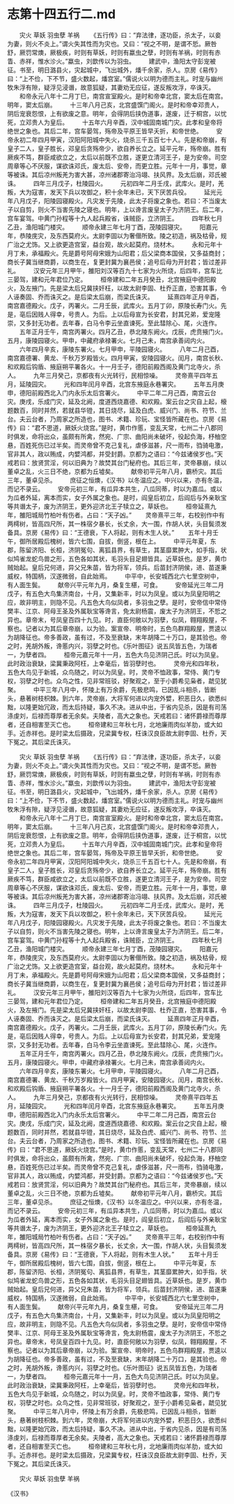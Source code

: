 # 志第十四五行二.md

　　灾火 草妖 羽虫孽 羊祸 　　《五行传》曰：“弃法律，逐功臣，杀太子，以妾为妻，则火不炎上。”谓火失其性而为灾也。又曰：“视之不明，是谓不悊。厥咎舒，厥罚常燠，厥极疾，时则有草妖，时则有蠃虫之孽，时则有羊祸，时则有赤眚、赤祥，惟水沴火。”蠃虫，刘歆传以为羽虫。 　　建武中，渔阳太守彭宠被征。书至，明日潞县火，灾起城中，飞出城外，燔千余家，杀人。京房《易传》曰：“上不俭，下不节，盛火数起，燔宫室。”儒说火以明为德而主礼。时宠与幽州牧朱浮有隙，疑浮见浸谮，故意狐疑，其妻劝无应征，遂反叛攻浮，卒诛灭。 　　和帝永元八年十二月丁巳，南宫宣室殿火。是时和帝幸北宫，窦太后在南宫。明年，窦太后崩。 　　十三年八月己亥，北宫盛馔门阁火。是时和帝幸邓贵人，阴后宠衰怨恨，上有欲废之意。明年，会得阴后挟伪道事，遂废，迁于桐宫，以忧死，立邓贵人为皇后。 　　十五年六月辛酉，汉中城固南城门灾。此孝和皇帝将绝世之象也。其后二年，宫车晏驾，殇帝及平原王皆早夭折，和帝世绝。 　　安帝永初二年四月甲寅，汉阳阿阳城中失火，烧杀三千五百七十人。先是和帝崩，有皇子二人，皇子胜长，邓皇后贪殇帝少，欲自养长立之。延平元年，殇帝崩。胜有厥疾不笃，群臣咸欲立之，太后以前既不立胜，遂更立清河王子，是为安帝。司空周章等心不厌服，谋欲诛邓氏，废太后、安帝，而更立胜。元年十一月，事觉，章等被诛。其后凉州叛羌为害大甚，凉州诸郡寄治冯翊、扶风界。及太后崩，邓氏被诛。 　　四年三月戊子，杜陵园火。 　　元初四年二月壬戌，武库火。是时，羌叛，大为寇害，发天下兵以攻御之，积十余年未已，天下厌苦兵役。 　　延光元年八月戊子，阳陵园寝殿火。凡灾发于先陵，此太子将废之象也。若曰：不当废太子以自剪，则火不当害先陵之寝也。明年，上以谗言废皇太子为济阴王。后二年，宫车宴驾。中黄门孙程等十九人起兵殿省，诛贼臣，立济阴王。 　　四年秋七月乙丑，渔阳城门楼灾。 　　顺帝永建三年七月丁酉，茂陵园寝灾。 　　阳嘉元年，恭陵庑灾，及东西莫府火。太尉李固以为奢僣所致。陵之初造，祸及枯骨，规广治之尤饰。又上欲更造宫室，益台观，故火起莫府。烧材木。 　　永和元年十月丁未，承福殿火。先是爵号阿母宋娥为山阳君；后父梁商本国侯，又多益商封；商长子冀当继商爵，以商生在，复更封冀为襄邑侯；追号后母为开封君；皆过差非礼。 　　汉安元年三月甲午，雒阳刘汉等百九十七家为火所烧，后四年，宫车比三晏驾，建和元年君位乃定。 　　桓帝建和二年五月癸丑，北宫掖庭中德阳殿火，及左掖门。先是梁太后兄冀挟奸枉，以故太尉李固、杜乔正直，恐害其事，令人诬奏固、乔而诛灭之。是后梁太后崩，而梁氏诛灭。 　　延熹四年正月辛酉，南宫嘉德殿火。戊子，丙署火。二月壬辰，武库火。五月丁卯，原陵长寿门火。先是，亳后因贱人得幸，号贵人。为后。上以后母宣为长安君，封其兄弟，爱宠隆崇，又多封无功者。去年春，白马令李云坐直谏死。至此彗除心、尾，火连作。 　　五年正月壬午，南宫丙署火。四月乙丑，恭北陵东阙火。戊辰，虎贲掖门火。五月，康陵园寝火。甲申，中藏府承禄署火。七月己未，南宫承善闼内火。 　　六年四月辛亥，康陵东署火。七月甲申，平陵园寝火。 　　八年二月己酉，南宫嘉德署、黄龙、千秋万岁殿皆火。四月甲寅，安陵园寝火。闰月，南宫长秋、和欢殿后钩盾、掖庭朔平署各火。十一月壬子，德阳前殿西阁及黄门北寺火，杀人。 　　九年三月癸己，京都夜有火光转行，民相惊噪。 　　灵帝熹平四年五月，延陵园灾。 　　光和四年闰月辛酉，北宫东掖庭永巷署灾。 　　五年五月庚申，德阳前殿西北入门内永乐太后宫署火。 　　中平二年二月己酉，南宫云台灾。庚戌，乐成门灾，延及北阙，度道西烧嘉德、和欢殿。案云台之灾自上起，榱题数百，同时并然，若就县华镫，其日烧尽，延及白虎、威兴门、尚书、符节、兰台。夫云台者，乃周家之所造也，图书、术籍、珍玩、宝怪皆所藏在也。京房《易传》曰：“君不思道，厥妖火烧宫。”是时，黄巾作慝，变乱天常，七州二十八郡同时俱发，命将出众，虽颇有所禽，然宛、广宗、曲阳尚未破坏，役起负海，杼柚空悬，百姓死伤已过半矣。而灵帝曾不克己复礼，虐侈滋甚，尺一雨布，驺骑电激，官非其人，政以贿成，内嬖鸿都，并受封爵。京都为之语曰：“今兹诸侯岁也。”天戒若曰：放贤赏淫，何以旧典为？故焚其台门秘府也。其后三年，灵帝暴崩，续以董卓之乱，火三日不绝，京都为丘墟矣。 　　献帝初平元年八月，霸桥灾。其后三年，董卓见杀。 　　庶征之恒燠，《汉书》以冬温应之。中兴以来，亦有冬温，而记不录云。 　　安帝元初三年，有瓜异本共生，八瓜同蒂，时以为嘉瓜。或以为瓜者外延，离本而实，女子外属之象也。是时，阎皇后初立，后阎后与外亲耿宝等共谮太子，废为济阴王，更外迎济北王子犊立之，草妖也。 　　桓帝延熹九年，雒阳城局竹柏叶有伤者。占曰：“天子凶。” 　　灵帝熹平三年，右校别作中有两樗树，皆高四尺所，其一株宿夕暴长，长丈余，大一围，作胡人状，头目鬓须发备具。京房《易传》曰：“王德衰，下人将起，则有木生人状。” 　　五年十月壬午，御所居殿后槐树，皆六七围，自拔，倒竖，根在上。 　　中平元年夏，东郡，陈留济阳、长桓，济阴冤句、离狐县界，有草生，其茎靡累肿大，如手指，状似鸠雀龙蛇鸟兽之形，五色各如其状，毛羽头目足翅皆具。近草妖也。是岁，黄巾贼始起。皇后兄何进，异父兄朱苗，皆为将军，领兵。后苗封济阴侯，进、苗遂秉威权，特国柄，汉遂微弱，自此始焉。 　　中平中，长安城西北六七里空树中，有人面生鬓。 　　献帝兴平元年九月，桑复生椹，可食。 　　安帝延光三年二月戊子，有五色大鸟集济南台，十月，又集新丰，时以为凤皇。或以为凤皇阳明之应，故非明主，则隐不见。凡五色大鸟似凤者，多羽虫之孽。是时，安帝信中常侍樊丰、江京、阿母王圣及外属耿宝等谗言，免太尉杨震，废太子为济阴王，不悊之异也。章帝末，号凤皇百四十九见。时，直臣何敞以为羽孽，似凤，翱翔殿屋，不察也。记者以为其后章帝崩，以为验。案宣帝、明帝时，五色鸟群翔殿屋，贾逵以为胡降征也。帝多善政，虽有过，不及至衰缺，末年胡降二十万口，是其验也。帝之时，羌胡外叛，谗慝内兴，羽孽之时也。《乐叶图征》说五凤皆五色，为瑞者一，为孽者四。 　　桓帝元嘉元年十一月，五色大鸟见济阴己氏。时以为凤皇。此时政治衰缺，梁冀秉政阿枉，上幸毫后，皆羽孽时也。 　　灵帝光和四年秋，五色大鸟见于新城，众鸟随之，时以为凤皇。时，灵帝不恤政事，常侍、黄门专权，羽孽之时也。众鸟之性，见非常班驳，好聚观之，至于小爵希见枭者，虣见犹聚。 　　中平三年八月中，怀陵上有万余爵，先极悲鸣，已因乱斗相杀，皆断头，悬著树枝枳棘。到六年，灵帝崩，大将军何进以内宠外嬖，积恶日久，欲悉纠黜，以隆更始冗政，而太后持疑，事久不决。进从中出，于省内见杀，因是有司荡涤虔刘，后禄而尊厚者无余矣。夫陵者，高大之象也。天戒若曰：诸怀爵禄而尊厚者，还自相害至灭亡也。 　　桓帝建和三年秋七月，北地廉雨肉似羊肋，或大如手。近赤祥也。是时梁太后摄政，兄梁冀专权，枉诛汉良臣故太尉李固、杜乔，天下冤之。其后梁氏诛灭。

　　灾火 草妖 羽虫孽 羊祸 　　《五行传》曰：“弃法律，逐功臣，杀太子，以妾为妻，则火不炎上。”谓火失其性而为灾也。又曰：“视之不明，是谓不悊。厥咎舒，厥罚常燠，厥极疾，时则有草妖，时则有蠃虫之孽，时则有羊祸，时则有赤眚、赤祥，惟水沴火。”蠃虫，刘歆传以为羽虫。 　　建武中，渔阳太守彭宠被征。书至，明日潞县火，灾起城中，飞出城外，燔千余家，杀人。京房《易传》曰：“上不俭，下不节，盛火数起，燔宫室。”儒说火以明为德而主礼。时宠与幽州牧朱浮有隙，疑浮见浸谮，故意狐疑，其妻劝无应征，遂反叛攻浮，卒诛灭。 　　和帝永元八年十二月丁巳，南宫宣室殿火。是时和帝幸北宫，窦太后在南宫。明年，窦太后崩。 　　十三年八月己亥，北宫盛馔门阁火。是时和帝幸邓贵人，阴后宠衰怨恨，上有欲废之意。明年，会得阴后挟伪道事，遂废，迁于桐宫，以忧死，立邓贵人为皇后。 　　十五年六月辛酉，汉中城固南城门灾。此孝和皇帝将绝世之象也。其后二年，宫车晏驾，殇帝及平原王皆早夭折，和帝世绝。 　　安帝永初二年四月甲寅，汉阳阿阳城中失火，烧杀三千五百七十人。先是和帝崩，有皇子二人，皇子胜长，邓皇后贪殇帝少，欲自养长立之。延平元年，殇帝崩。胜有厥疾不笃，群臣咸欲立之，太后以前既不立胜，遂更立清河王子，是为安帝。司空周章等心不厌服，谋欲诛邓氏，废太后、安帝，而更立胜。元年十一月，事觉，章等被诛。其后凉州叛羌为害大甚，凉州诸郡寄治冯翊、扶风界。及太后崩，邓氏被诛。 　　四年三月戊子，杜陵园火。 　　元初四年二月壬戌，武库火。是时，羌叛，大为寇害，发天下兵以攻御之，积十余年未已，天下厌苦兵役。 　　延光元年八月戊子，阳陵园寝殿火。凡灾发于先陵，此太子将废之象也。若曰：不当废太子以自剪，则火不当害先陵之寝也。明年，上以谗言废皇太子为济阴王。后二年，宫车宴驾。中黄门孙程等十九人起兵殿省，诛贼臣，立济阴王。 　　四年秋七月乙丑，渔阳城门楼灾。 　　顺帝永建三年七月丁酉，茂陵园寝灾。 　　阳嘉元年，恭陵庑灾，及东西莫府火。太尉李固以为奢僣所致。陵之初造，祸及枯骨，规广治之尤饰。又上欲更造宫室，益台观，故火起莫府。烧材木。 　　永和元年十月丁未，承福殿火。先是爵号阿母宋娥为山阳君；后父梁商本国侯，又多益商封；商长子冀当继商爵，以商生在，复更封冀为襄邑侯；追号后母为开封君；皆过差非礼。 　　汉安元年三月甲午，雒阳刘汉等百九十七家为火所烧，后四年，宫车比三晏驾，建和元年君位乃定。 　　桓帝建和二年五月癸丑，北宫掖庭中德阳殿火，及左掖门。先是梁太后兄冀挟奸枉，以故太尉李固、杜乔正直，恐害其事，令人诬奏固、乔而诛灭之。是后梁太后崩，而梁氏诛灭。 　　延熹四年正月辛酉，南宫嘉德殿火。戊子，丙署火。二月壬辰，武库火。五月丁卯，原陵长寿门火。先是，亳后因贱人得幸，号贵人。为后。上以后母宣为长安君，封其兄弟，爱宠隆崇，又多封无功者。去年春，白马令李云坐直谏死。至此彗除心、尾，火连作。 　　五年正月壬午，南宫丙署火。四月乙丑，恭北陵东阙火。戊辰，虎贲掖门火。五月，康陵园寝火。甲申，中藏府承禄署火。七月己未，南宫承善闼内火。 　　六年四月辛亥，康陵东署火。七月甲申，平陵园寝火。 　　八年二月己酉，南宫嘉德署、黄龙、千秋万岁殿皆火。四月甲寅，安陵园寝火。闰月，南宫长秋、和欢殿后钩盾、掖庭朔平署各火。十一月壬子，德阳前殿西阁及黄门北寺火，杀人。 　　九年三月癸己，京都夜有火光转行，民相惊噪。 　　灵帝熹平四年五月，延陵园灾。 　　光和四年闰月辛酉，北宫东掖庭永巷署灾。 　　五年五月庚申，德阳前殿西北入门内永乐太后宫署火。 　　中平二年二月己酉，南宫云台灾。庚戌，乐成门灾，延及北阙，度道西烧嘉德、和欢殿。案云台之灾自上起，榱题数百，同时并然，若就县华镫，其日烧尽，延及白虎、威兴门、尚书、符节、兰台。夫云台者，乃周家之所造也，图书、术籍、珍玩、宝怪皆所藏在也。京房《易传》曰：“君不思道，厥妖火烧宫。”是时，黄巾作慝，变乱天常，七州二十八郡同时俱发，命将出众，虽颇有所禽，然宛、广宗、曲阳尚未破坏，役起负海，杼柚空悬，百姓死伤已过半矣。而灵帝曾不克己复礼，虐侈滋甚，尺一雨布，驺骑电激，官非其人，政以贿成，内嬖鸿都，并受封爵。京都为之语曰：“今兹诸侯岁也。”天戒若曰：放贤赏淫，何以旧典为？故焚其台门秘府也。其后三年，灵帝暴崩，续以董卓之乱，火三日不绝，京都为丘墟矣。 　　献帝初平元年八月，霸桥灾。其后三年，董卓见杀。 　　庶征之恒燠，《汉书》以冬温应之。中兴以来，亦有冬温，而记不录云。 　　安帝元初三年，有瓜异本共生，八瓜同蒂，时以为嘉瓜。或以为瓜者外延，离本而实，女子外属之象也。是时，阎皇后初立，后阎后与外亲耿宝等共谮太子，废为济阴王，更外迎济北王子犊立之，草妖也。 　　桓帝延熹九年，雒阳城局竹柏叶有伤者。占曰：“天子凶。” 　　灵帝熹平三年，右校别作中有两樗树，皆高四尺所，其一株宿夕暴长，长丈余，大一围，作胡人状，头目鬓须发备具。京房《易传》曰：“王德衰，下人将起，则有木生人状。” 　　五年十月壬午，御所居殿后槐树，皆六七围，自拔，倒竖，根在上。 　　中平元年夏，东郡，陈留济阳、长桓，济阴冤句、离狐县界，有草生，其茎靡累肿大，如手指，状似鸠雀龙蛇鸟兽之形，五色各如其状，毛羽头目足翅皆具。近草妖也。是岁，黄巾贼始起。皇后兄何进，异父兄朱苗，皆为将军，领兵。后苗封济阴侯，进、苗遂秉威权，特国柄，汉遂微弱，自此始焉。 　　中平中，长安城西北六七里空树中，有人面生鬓。 　　献帝兴平元年九月，桑复生椹，可食。 　　安帝延光三年二月戊子，有五色大鸟集济南台，十月，又集新丰，时以为凤皇。或以为凤皇阳明之应，故非明主，则隐不见。凡五色大鸟似凤者，多羽虫之孽。是时，安帝信中常侍樊丰、江京、阿母王圣及外属耿宝等谗言，免太尉杨震，废太子为济阴王，不悊之异也。章帝末，号凤皇百四十九见。时，直臣何敞以为羽孽，似凤，翱翔殿屋，不察也。记者以为其后章帝崩，以为验。案宣帝、明帝时，五色鸟群翔殿屋，贾逵以为胡降征也。帝多善政，虽有过，不及至衰缺，末年胡降二十万口，是其验也。帝之时，羌胡外叛，谗慝内兴，羽孽之时也。《乐叶图征》说五凤皆五色，为瑞者一，为孽者四。 　　桓帝元嘉元年十一月，五色大鸟见济阴己氏。时以为凤皇。此时政治衰缺，梁冀秉政阿枉，上幸毫后，皆羽孽时也。 　　灵帝光和四年秋，五色大鸟见于新城，众鸟随之，时以为凤皇。时，灵帝不恤政事，常侍、黄门专权，羽孽之时也。众鸟之性，见非常班驳，好聚观之，至于小爵希见枭者，虣见犹聚。 　　中平三年八月中，怀陵上有万余爵，先极悲鸣，已因乱斗相杀，皆断头，悬著树枝枳棘。到六年，灵帝崩，大将军何进以内宠外嬖，积恶日久，欲悉纠黜，以隆更始冗政，而太后持疑，事久不决。进从中出，于省内见杀，因是有司荡涤虔刘，后禄而尊厚者无余矣。夫陵者，高大之象也。天戒若曰：诸怀爵禄而尊厚者，还自相害至灭亡也。 　　桓帝建和三年秋七月，北地廉雨肉似羊肋，或大如手。近赤祥也。是时梁太后摄政，兄梁冀专权，枉诛汉良臣故太尉李固、杜乔，天下冤之。其后梁氏诛灭。

　　灾火 草妖 羽虫孽 羊祸





















































《汉书》























